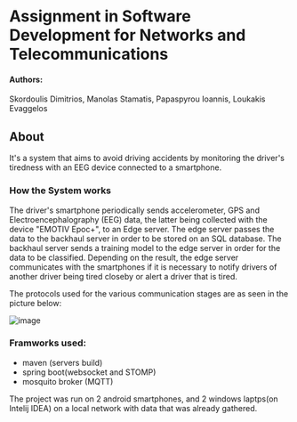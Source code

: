 # Assignment in Software Development for Networks and Telecommunications

#### Authors:

Skordoulis Dimitrios, Manolas Stamatis, Papaspyrou Ioannis, Loukakis Evaggelos

## About

It's a system that aims to avoid driving accidents by monitoring the driver's tiredness with an EEG device connected to a smartphone. 

### How the System works

The driver's smartphone periodically sends accelerometer, GPS and Electroencephalography (EEG) data, the latter being collected with the device "EMOTIV Epoc+", to an Edge server. The edge server passes the data to the backhaul server in order to be stored on an SQL database. The backhaul server sends a training model to the edge server in order for the data to be classified. Depending on the result, the edge server communicates with the smartphones if it is necessary to notify drivers of another driver being tired closeby or alert a driver that is tired.


The protocols used for the various communication stages are as seen in the picture below:

![image](https://user-images.githubusercontent.com/16540739/155374104-9e0b2a3b-c3c4-4a81-84dd-0ce83a47d103.png)

### Framworks used:
* maven (servers build)
* spring boot(websocket and STOMP)
* mosquito broker (MQTT)


The project was run on 2 android smartphones, and 2 windows laptps(on Intelij IDEA) on a local network with data that was already gathered.

